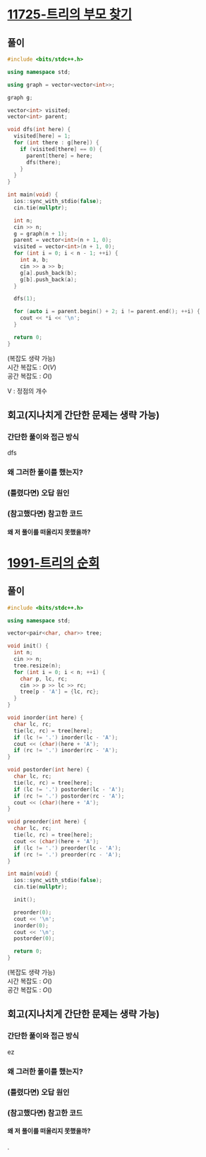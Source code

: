 # [11725-트리의 부모 찾기](https://www.acmicpc.net/problem/11725)

## 풀이

```cpp
#include <bits/stdc++.h>

using namespace std;

using graph = vector<vector<int>>;

graph g;

vector<int> visited;
vector<int> parent;

void dfs(int here) {
  visited[here] = 1;
  for (int there : g[here]) {
    if (visited[there] == 0) {
      parent[there] = here;
      dfs(there);
    }
  }
}

int main(void) {
  ios::sync_with_stdio(false);
  cin.tie(nullptr);

  int n;
  cin >> n;
  g = graph(n + 1);
  parent = vector<int>(n + 1, 0);
  visited = vector<int>(n + 1, 0);
  for (int i = 0; i < n - 1; ++i) {
    int a, b;
    cin >> a >> b;
    g[a].push_back(b);
    g[b].push_back(a);
  }

  dfs(1);

  for (auto i = parent.begin() + 2; i != parent.end(); ++i) {
    cout << *i << '\n';
  }

  return 0;
}
```

(복잡도 생략 가능)  
시간 복잡도 : $O(V)$  
공간 복잡도 : $O()$   

V : 정점의 개수

## 회고(지나치게 간단한 문제는 생략 가능)

### 간단한 풀이와 접근 방식

dfs

### 왜 그러한 풀이를 했는지?



### (틀렸다면) 오답 원인


### (참고했다면) 참고한 코드

#### 왜 저 풀이를 떠올리지 못했을까?

# [1991-트리의 순회](https://www.acmicpc.net/problem/1991)

## 풀이

```cpp
#include <bits/stdc++.h>

using namespace std;

vector<pair<char, char>> tree;

void init() {
  int n;
  cin >> n;
  tree.resize(n);
  for (int i = 0; i < n; ++i) {
    char p, lc, rc;
    cin >> p >> lc >> rc;
    tree[p - 'A'] = {lc, rc};
  }
}

void inorder(int here) {
  char lc, rc;
  tie(lc, rc) = tree[here];
  if (lc != '.') inorder(lc - 'A');
  cout << (char)(here + 'A');
  if (rc != '.') inorder(rc - 'A');
}

void postorder(int here) {
  char lc, rc;
  tie(lc, rc) = tree[here];
  if (lc != '.') postorder(lc - 'A');
  if (rc != '.') postorder(rc - 'A');
  cout << (char)(here + 'A');
}

void preorder(int here) {
  char lc, rc;
  tie(lc, rc) = tree[here];
  cout << (char)(here + 'A');
  if (lc != '.') preorder(lc - 'A');
  if (rc != '.') preorder(rc - 'A');
}

int main(void) {
  ios::sync_with_stdio(false);
  cin.tie(nullptr);

  init();

  preorder(0);
  cout << '\n';
  inorder(0);
  cout << '\n';
  postorder(0);

  return 0;
}
```

(복잡도 생략 가능)  
시간 복잡도 : $O()$  
공간 복잡도 : $O()$   



## 회고(지나치게 간단한 문제는 생략 가능)

### 간단한 풀이와 접근 방식

ez

### 왜 그러한 풀이를 했는지?



### (틀렸다면) 오답 원인



### (참고했다면) 참고한 코드


#### 왜 저 풀이를 떠올리지 못했을까?

.